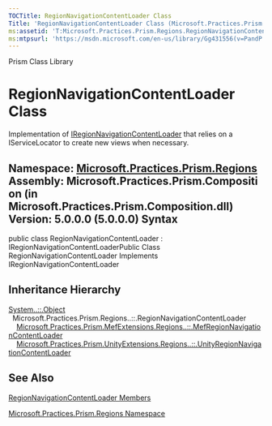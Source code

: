 ```yaml
---
TOCTitle: RegionNavigationContentLoader Class
Title: 'RegionNavigationContentLoader Class (Microsoft.Practices.Prism.Regions)'
ms:assetid: 'T:Microsoft.Practices.Prism.Regions.RegionNavigationContentLoader'
ms:mtpsurl: 'https://msdn.microsoft.com/en-us/library/Gg431556(v=PandP.50)'
---
```


Prism Class Library

RegionNavigationContentLoader Class
===================================

Implementation of [IRegionNavigationContentLoader](https://msdn.microsoft.com/t:microsoft.practices.prism.regions.iregionnavigationcontentloader) that relies on a IServiceLocator to create new views when necessary.

**Namespace:** [Microsoft.Practices.Prism.Regions](https://msdn.microsoft.com/n:microsoft.practices.prism.regions)
**Assembly:** Microsoft.Practices.Prism.Composition (in Microsoft.Practices.Prism.Composition.dll) Version: 5.0.0.0 (5.0.0.0)
Syntax
------

<span id="syntaxToggle"></span>public class RegionNavigationContentLoader : IRegionNavigationContentLoaderPublic Class RegionNavigationContentLoader Implements IRegionNavigationContentLoader

Inheritance Hierarchy
---------------------

<span id="familyToggle"></span>[System..::.Object](http://msdn2.microsoft.com/en-us/library/e5kfa45b)
  Microsoft.Practices.Prism.Regions..::.RegionNavigationContentLoader
    [Microsoft.Practices.Prism.MefExtensions.Regions..::.MefRegionNavigationContentLoader](https://msdn.microsoft.com/t:microsoft.practices.prism.mefextensions.regions.mefregionnavigationcontentloader)
    [Microsoft.Practices.Prism.UnityExtensions.Regions..::.UnityRegionNavigationContentLoader](https://msdn.microsoft.com/t:microsoft.practices.prism.unityextensions.regions.unityregionnavigationcontentloader)

See Also
--------

<span id="seeAlsoToggle"></span>
[RegionNavigationContentLoader Members](https://msdn.microsoft.com/allmembers.t:microsoft.practices.prism.regions.regionnavigationcontentloader)

[Microsoft.Practices.Prism.Regions Namespace](https://msdn.microsoft.com/n:microsoft.practices.prism.regions)
